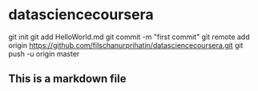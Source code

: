 datasciencecoursera
===================
git init
git add HelloWorld.md
git commit -m "first commit"
git remote add origin https://github.com/filschanurprihatin/datasciencecoursera.git
git push -u origin master
## This is a markdown file
